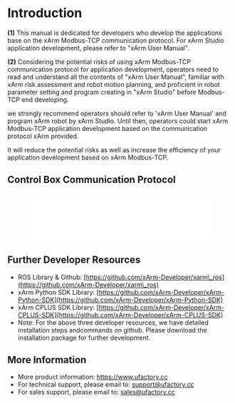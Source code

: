 # Introduction

**(1)** This manual is dedicated for developers who develop the applications base on the xArm Modbus-TCP communication protocol. For xArm Studio application development, please refer to "xArm User Manual".

**(2)** Considering the potential risks of using xArm Modbus-TCP communication protocol for application development, operators need to read and understand all the contents of "xArm User Manual", familiar with xArm risk assessment and robot motion planning, and proficient in robot parameter setting and program creating in "xArm Studio" before Modbus-TCP end developing.

we strongly recommend operators should refer to 'xArm User Manual' and program xArm robot by xArm Studio. Until then, operators could start xArm Modbus-TCP application development based on the communication protocol xArm provided.

It will reduce the potential risks as well as increase the efficiency of your application development based on xArm Modbus-TCP.

## Control Box Communication Protocol

<figure><img src=".gitbook/assets/Control Box Communication Protocol.svg" alt="" width="563"><figcaption></figcaption></figure>

## Further Developer Resources <a href="#_toc21764" id="_toc21764"></a>

* ROS Library & Github: [https://github.com/xArm-Developer/xarm\_ros](https://github.com/xArm-Developer/xarm\_ros)
* xArm Python SDK Library: [https://github.com/xArm-Developer/xArm-Python-SDK](https://github.com/xArm-Developer/xArm-Python-SDK)
* xArm CPLUS SDK Library: [https://github.com/xArm-Developer/xArm-CPLUS-SDK](https://github.com/xArm-Developer/xArm-CPLUS-SDK)
* Note: For the above three developer resources, we have detailed installation steps andcommands on github. Please download the installation package for further development.

## More Information <a href="#_toc17347" id="_toc17347"></a>

* More product information: https://www.ufactory.cc
* For technical support, please email to: support@ufactory.cc
* For sales support, please email to: sales@ufactory.cc
